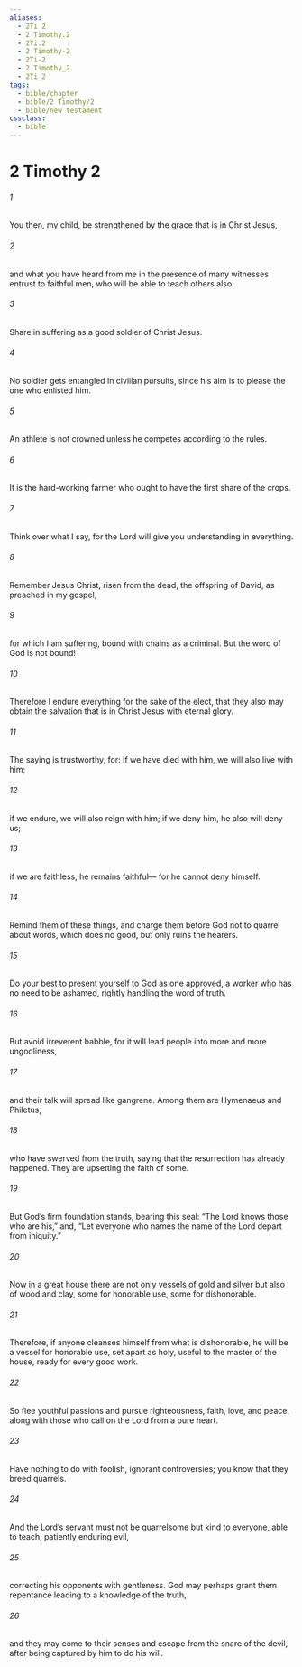 ```yaml
---
aliases:
  - 2Ti 2
  - 2 Timothy.2
  - 2Ti.2
  - 2 Timothy-2
  - 2Ti-2
  - 2 Timothy_2
  - 2Ti_2
tags:
  - bible/chapter
  - bible/2 Timothy/2
  - bible/new testament
cssclass:
  - bible
---
```


# 2 Timothy 2

###### 1
You then, my child, be strengthened by the grace that is in Christ Jesus,
###### 2
and what you have heard from me in the presence of many witnesses entrust to faithful men, who will be able to teach others also.
###### 3
Share in suffering as a good soldier of Christ Jesus.
###### 4
No soldier gets entangled in civilian pursuits, since his aim is to please the one who enlisted him.
###### 5
An athlete is not crowned unless he competes according to the rules.
###### 6
It is the hard-working farmer who ought to have the first share of the crops.
###### 7
Think over what I say, for the Lord will give you understanding in everything.
###### 8
Remember Jesus Christ, risen from the dead, the offspring of David, as preached in my gospel,
###### 9
for which I am suffering, bound with chains as a criminal. But the word of God is not bound!
###### 10
Therefore I endure everything for the sake of the elect, that they also may obtain the salvation that is in Christ Jesus with eternal glory.
###### 11
The saying is trustworthy, for: If we have died with him, we will also live with him;
###### 12
if we endure, we will also reign with him; if we deny him, he also will deny us;
###### 13
if we are faithless, he remains faithful— for he cannot deny himself.
###### 14
Remind them of these things, and charge them before God not to quarrel about words, which does no good, but only ruins the hearers.
###### 15
Do your best to present yourself to God as one approved, a worker who has no need to be ashamed, rightly handling the word of truth.
###### 16
But avoid irreverent babble, for it will lead people into more and more ungodliness,
###### 17
and their talk will spread like gangrene. Among them are Hymenaeus and Philetus,
###### 18
who have swerved from the truth, saying that the resurrection has already happened. They are upsetting the faith of some.
###### 19
But God’s firm foundation stands, bearing this seal: “The Lord knows those who are his,” and, “Let everyone who names the name of the Lord depart from iniquity.”
###### 20
Now in a great house there are not only vessels of gold and silver but also of wood and clay, some for honorable use, some for dishonorable.
###### 21
Therefore, if anyone cleanses himself from what is dishonorable, he will be a vessel for honorable use, set apart as holy, useful to the master of the house, ready for every good work.
###### 22
So flee youthful passions and pursue righteousness, faith, love, and peace, along with those who call on the Lord from a pure heart.
###### 23
Have nothing to do with foolish, ignorant controversies; you know that they breed quarrels.
###### 24
And the Lord’s servant must not be quarrelsome but kind to everyone, able to teach, patiently enduring evil,
###### 25
correcting his opponents with gentleness. God may perhaps grant them repentance leading to a knowledge of the truth,
###### 26
and they may come to their senses and escape from the snare of the devil, after being captured by him to do his will.


